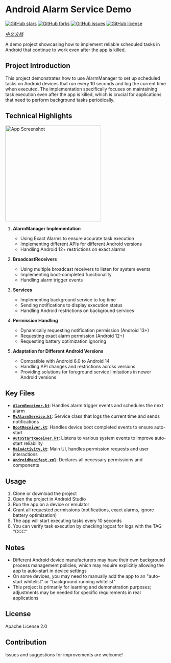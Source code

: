 # Android Alarm Service Demo

[![GitHub stars](https://img.shields.io/github/stars/CaiJingLong/android-auto-start-example?style=social)](https://github.com/CaiJingLong/android-auto-start-example/stargazers)
[![GitHub forks](https://img.shields.io/github/forks/CaiJingLong/android-auto-start-example?style=social)](https://github.com/CaiJingLong/android-auto-start-example/network/members)
[![GitHub issues](https://img.shields.io/github/issues/CaiJingLong/android-auto-start-example)](https://github.com/CaiJingLong/android-auto-start-example/issues)
[![GitHub license](https://img.shields.io/github/license/CaiJingLong/android-auto-start-example)](https://github.com/CaiJingLong/android-auto-start-example/blob/main/LICENSE)

*[中文文档](README_CN.md)*

A demo project showcasing how to implement reliable scheduled tasks in Android that continue to work even after the app is killed.

## Project Introduction

This project demonstrates how to use AlarmManager to set up scheduled tasks on Android devices that run every 10 seconds and log the current time when executed. The implementation specifically focuses on maintaining task execution even after the app is killed, which is crucial for applications that need to perform background tasks periodically.

## Technical Highlights

<img src="screenshots/app_screenshot.png" alt="App Screenshot" width="300"/>

1. **AlarmManager Implementation**
   - Using Exact Alarms to ensure accurate task execution
   - Implementing different APIs for different Android versions
   - Handling Android 12+ restrictions on exact alarms

2. **BroadcastReceivers**
   - Using multiple broadcast receivers to listen for system events
   - Implementing boot-completed functionality
   - Handling alarm trigger events

3. **Services**
   - Implementing background service to log time
   - Sending notifications to display execution status
   - Handling Android restrictions on background services

4. **Permission Handling**
   - Dynamically requesting notification permission (Android 13+)
   - Requesting exact alarm permission (Android 12+)
   - Requesting battery optimization ignoring

5. **Adaptation for Different Android Versions**
   - Compatible with Android 6.0 to Android 14
   - Handling API changes and restrictions across versions
   - Providing solutions for foreground service limitations in newer Android versions

## Key Files

- **[`AlarmReceiver.kt`](app/src/main/java/top/kikt/myapplication3/AlarmReceiver.kt)**: Handles alarm trigger events and schedules the next alarm
- **[`MyAlarmService.kt`](app/src/main/java/top/kikt/myapplication3/MyAlarmService.kt)**: Service class that logs the current time and sends notifications
- **[`BootReceiver.kt`](app/src/main/java/top/kikt/myapplication3/BootReceiver.kt)**: Handles device boot completed events to ensure auto-start
- **[`AutoStartReceiver.kt`](app/src/main/java/top/kikt/myapplication3/AutoStartReceiver.kt)**: Listens to various system events to improve auto-start reliability
- **[`MainActivity.kt`](app/src/main/java/top/kikt/myapplication3/MainActivity.kt)**: Main UI, handles permission requests and user interactions
- **[`AndroidManifest.xml`](app/src/main/AndroidManifest.xml)**: Declares all necessary permissions and components

## Usage

1. Clone or download the project
2. Open the project in Android Studio
3. Run the app on a device or emulator
4. Grant all requested permissions (notifications, exact alarms, ignore battery optimization)
5. The app will start executing tasks every 10 seconds
6. You can verify task execution by checking logcat for logs with the TAG "CCC"

## Notes

- Different Android device manufacturers may have their own background process management policies, which may require explicitly allowing the app to auto-start in device settings
- On some devices, you may need to manually add the app to an "auto-start whitelist" or "background running whitelist"
- This project is primarily for learning and demonstration purposes; adjustments may be needed for specific requirements in real applications

## License

Apache License 2.0

## Contribution

Issues and suggestions for improvements are welcome!
